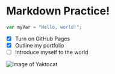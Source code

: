 # Markdown Practice!

``` javascript
var myVar = "Hello, world!";
```

- [x] Turn on GitHub Pages
- [x] Outline my portfolio
- [ ] Introduce myself to the world

![Image of Yaktocat](https://octodex.github.com/images/yaktocat.png)
